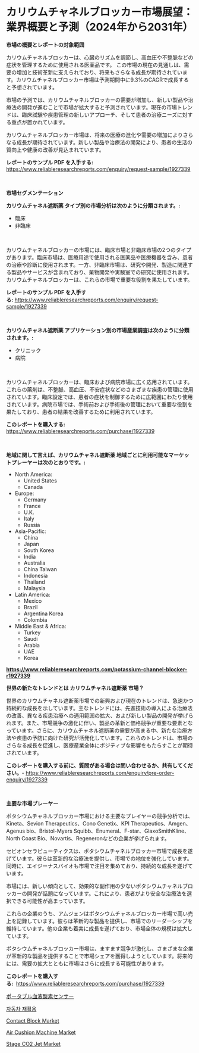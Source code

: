 <p><h1>カリウムチャネルブロッカー市場展望：業界概要と予測（2024年から2031年）</h1></p><p><strong>市場の概要とレポートの対象範囲</strong></p>
<p><p>カリウムチャネルブロッカーは、心臓のリズムを調節し、高血圧や不整脈などの症状を管理するために使用される医薬品です。 この市場の現在の見通しは、需要の増加と技術革新に支えられており、将来もさらなる成長が期待されています。カリウムチャネルブロッカー市場は予測期間中に9.3%のCAGRで成長すると予想されています。</p><p>市場の予測では、カリウムチャネルブロッカーの需要が増加し、新しい製品や治療法の開発が進むことで市場が拡大すると予測されています。現在の市場トレンドは、臨床試験や疾患管理の新しいアプローチ、そして患者の治療ニーズに対する重点が置かれています。</p><p>カリウムチャネルブロッカー市場は、将来の医療の進化や需要の増加によりさらなる成長が期待されています。新しい製品や治療法の開発により、患者の生活の質向上や健康の改善が見込まれています。</p></p>
<p><strong>レポートのサンプル PDF を入手する:</strong> <a href="https://www.reliableresearchreports.com/enquiry/request-sample/1927339">https://www.reliableresearchreports.com/enquiry/request-sample/1927339</a></p>
<p>&nbsp;</p>
<p><strong>市場セグメンテーション</strong></p>
<p><strong>カリウムチャネル遮断薬 タイプ別の市場分析は次のように分類されます。:</strong></p>
<p><ul><li>臨床</li><li>非臨床</li></ul></p>
<p>&nbsp;</p>
<p><p>カリウムチャネルブロッカーの市場には、臨床市場と非臨床市場の2つのタイプがあります。臨床市場は、医療用途で使用される医薬品や医療機器を含み、患者の治療や診断に使用されます。一方、非臨床市場は、研究や開発、製造に関連する製品やサービスが含まれており、薬物開発や実験室での研究に使用されます。カリウムチャネルブロッカーは、これらの市場で重要な役割を果たしています。</p></p>
<p><strong>レポートのサンプル PDF を入手する:</strong>&nbsp;<a href="https://www.reliableresearchreports.com/enquiry/request-sample/1927339">https://www.reliableresearchreports.com/enquiry/request-sample/1927339</a></p>
<p>&nbsp;</p>
<p><strong> カリウムチャネル遮断薬 アプリケーション別の市場産業調査は次のように分類されます。:</strong></p>
<p><ul><li>クリニック</li><li>病院</li></ul></p>
<p>&nbsp;</p>
<p><p>カリウムチャネルブロッカーは、臨床および病院市場に広く応用されています。これらの薬剤は、不整脈、高血圧、不安症状などのさまざまな疾患の管理に使用されています。臨床設定では、患者の症状を制御するために広範囲にわたり使用されています。病院市場では、手術前および手術後の管理において重要な役割を果たしており、患者の結果を改善するために利用されています。</p></p>
<p><strong>このレポートを購入する:</strong>&nbsp; <a href="https://www.reliableresearchreports.com/purchase/1927339">https://www.reliableresearchreports.com/purchase/1927339</a></p>
<p>&nbsp;</p>
<p><strong>地域に関して言えば、カリウムチャネル遮断薬 地域ごとに利用可能なマーケットプレーヤーは次のとおりです。:</strong></p>
<p><ul>
    <li>
        North America:
        <ul>
            <li>United States</li>
            <li>Canada</li>
        </ul>
    </li>
    <li>
        Europe:
        <ul>
            <li>Germany</li>
            <li>France</li>
            <li>U.K.</li>
            <li>Italy</li>
            <li>Russia</li>
        </ul>
    </li>
    <li>
        Asia-Pacific:
        <ul>
            <li>China</li>
            <li>Japan</li>
            <li>South Korea</li>
            <li>India</li>
            <li>Australia</li>
            <li>China Taiwan</li>
            <li>Indonesia</li>
            <li>Thailand</li>
            <li>Malaysia</li>
        </ul>
    </li>
    <li>
        Latin America:
        <ul>
            <li>Mexico</li>
            <li>Brazil</li>
            <li>Argentina Korea</li>
            <li>Colombia</li>
        </ul>
    </li>
    <li>
        Middle East & Africa:
        <ul>
            <li>Turkey</li>
            <li>Saudi</li>
            <li>Arabia</li>
            <li>UAE</li>
            <li>Korea</li>
        </ul>
    </li>
    </ul></p>
<p><strong><a href="https://www.reliableresearchreports.com/potassium-channel-blocker-r1927339">https://www.reliableresearchreports.com/potassium-channel-blocker-r1927339</a></strong>&nbsp;</p>
<p><strong>世界の新たなトレンドとは カリウムチャネル遮断薬 市場？</strong></p>
<p><p>世界のカリウムチャネル遮断薬市場での新興および現在のトレンドは、急速かつ持続的な成長を示しています。主なトレンドには、先進技術の導入による治療法の改善、異なる疾患治療への適用範囲の拡大、および新しい製品の開発が挙げられます。また、市場競争の激化に伴い、製品の革新と価格競争が重要な要素となっています。さらに、カリウムチャネル遮断薬の需要が高まる中、新たな治療方法や疾患の予防に向けた研究が活発化しています。これらのトレンドは、市場のさらなる成長を促進し、医療産業全体にポジティブな影響をもたらすことが期待されています。</p></p>
<p><strong>このレポートを購入する前に、質問がある場合は問い合わせるか、共有してください。</strong>- <a href="https://www.reliableresearchreports.com/enquiry/pre-order-enquiry/1927339">https://www.reliableresearchreports.com/enquiry/pre-order-enquiry/1927339</a></p>
<p>&nbsp;</p>
<p><strong>主要な市場プレーヤー</strong></p>
<p><p>ポタシウムチャネルブロッカー市場における主要なプレイヤーの競争分析では、Kineta、Sevion Therapeutics、Cono Genetix、KPI Therapeutics、Amgen、Agenus bio、Bristol-Myers Squibb、Enumeral、F-star、GlaxoSmithKline、North Coast Bio、Novartis、Regeneronなどの企業が挙げられます。</p><p>セビオンセラピューティクスは、ポタシウムチャネルブロッカー市場で成長を遂げています。彼らは革新的な治療法を提供し、市場での地位を強化しています。同時に、エイジーナスバイオも市場で注目を集めており、持続的な成長を遂げています。</p><p>市場には、新しい傾向として、効果的な副作用の少ないポタシウムチャネルブロッカーの開発が話題になっています。これにより、患者がより安全な治療法を選択できる可能性が高まっています。</p><p>これらの企業のうち、アムジェンはポタシウムチャネルブロッカー市場で高い売上を記録しています。彼らは革新的な製品を提供し、市場でのリーダーシップを維持しています。他の企業も着実に成長を遂げており、市場全体の規模は拡大しています。</p><p>ポタシウムチャネルブロッカー市場は、ますます競争が激化し、さまざまな企業が革新的な製品を提供することで市場シェアを獲得しようとしています。将来的には、需要の拡大とともに市場はさらに成長する可能性があります。</p></p>
<p><strong>このレポートを購入する:</strong>&nbsp;&nbsp;<a href="https://www.reliableresearchreports.com/purchase/1927339">https://www.reliableresearchreports.com/purchase/1927339</a></p>
<p><p><a href="https://github.com/cbigkbh02719/Market-Research-Report-List-1/blob/main/330448933082.md">ポータブル血液酸素センサー</a></p><p><a href="https://medium.com/@gustavorn8776/%EC%9E%90%EB%8F%99%EC%B0%A8-%EC%9E%AC%ED%99%9C%EC%9A%A9-%EC%8B%9C%EC%9E%A5-%EB%B3%B4%EA%B3%A0%EC%84%9C%EB%8A%94-%EC%9D%B4-%EC%8B%9C%EC%9E%A5%EC%9D%98-%EC%B5%9C%EC%8B%A0-%ED%8A%B8%EB%A0%8C%EB%93%9C%EC%99%80-%EC%84%B1%EC%9E%A5-%EA%B8%B0%ED%9A%8C%EB%A5%BC-%EB%B3%B4%EC%97%AC%EC%A4%8D%EB%8B%88%EB%8B%A4-6c0b285e365a">자동차 재활용</a></p><p><a href="https://view.publitas.com/reportprime-1/contact-block-market-research-report-its-history-and-forecast-2024-to-2031/">Contact Block Market</a></p><p><a href="https://github.com/luckyshygirl/Market-Research-Report-List-4/blob/main/air-cushion-machine-market.md">Air Cushion Machine Market</a></p><p><a href="https://github.com/markusgodoy/Market-Research-Report-List-3/blob/main/stage-co2-jet-market.md">Stage CO2 Jet Market</a></p></p>